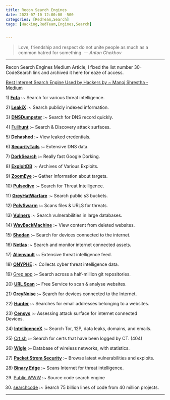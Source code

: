 ```yaml
---
title: Recon Search Engines
date: 2023-07-10 12:00:00 -500
categories: [RedTeam,Search]
tags: [Hacking,RedTeam,Engines,Search]


---
```


> Love, friendship and respect do not unite people as much as a common hatred for something.
> — <cite>Anton Chekhov</cite>

---

Recon Search Engines Medium Article, I fixed the list number 30- CodeSearch link and archived it here for eaze of access.

[Best Internet Search Engine Used by Hackers by ~ Manoj Shrestha - Medium](https://medium.com/@imanojshrestha/best-internet-search-engine-used-by-hackers-bd10f55271a6)

1) [**Fofa**](https://en.fofa.info/) :~ Search for various threat intelligence.

2) [**LeakiX**](https://leakix.net/) :~ Search publicly indexed information.

3) [**DNSDumpster**](https://dnsdumpster.com/) :~ Search for DNS record quickly.

4) [Fullh**unt**](https://fullhunt.io/) :~ Search & Discovery attack surfaces.

5) [**Dehashed**](https://www.dehashed.com/) :~ View leaked credentials.

6) [**SecurityTails**](https://securitytrails.com/) :~ Extensive DNS data.

7) [**DorkSearch**](https://dorksearch.com/) :~ Really fast Google Dorking.

8) [**ExploitDB**](https://www.exploit-db.com/) :~ Archives of Various Exploits.

9) [**ZoomEye**](https://www.zoomeye.org/) :~ Gather Information about targets.

10) [**Pulsedive**](https://pulsedive.com/) :~ Search for Threat Intelligence.

11) [**GreyHatWarfare**](https://grayhatwarfare.com/) :~ Search public s3 buckets.

12) [**PolySwarm**](https://polyswarm.io/) :~ Scans files & URLS for threats.

13) [**Vulners**](https://vulners.com/) :~ Search vulnerabilities in large databases.

14) [**WayBackMachine**](https://archive.org/web/) :~ View content from deleted websites.

15) [**Shodan**](https://www.shodan.io/) :~ Search for devices connected to the internet.

16) [**Netlas**](https://netlas.io/) :~ Search and monitor internet connected assets.

17) [**Alienvault**](https://otx.alienvault.com/) :~ Extensive threat intelligence feed.

18) [**ONYPHE**](https://www.onyphe.io/) :~ Collects cyber threat intelligence data.

19) [Grep.app](https://grep.app/) :~ Search across a half-million git repositories.

20) [**URL Scan**](https://urlscan.io/) :~ Free Service to scan & analyse websites.

21) [**GreyNoise**](https://www.greynoise.io/) :~ Search for devices connected to the Internet.

22) [**Hunter**](https://hunter.io/) :~ Searches for email addresses belonging to a websites.

23) [**Censys**](https://censys.io/) :~ Assessing attack surface for internet connected  
Devices.

24) [**IntelligenceX**](https://intelx.io/) :~ Search Tor, 12P, data leaks, domains, and emails.

25) [Crt.sh](https://crt.sh/) :~ Search for certs that have been logged by CT. (404)

26) [**Wigle**](https://wigle.net/) :~ Database of wireless networks, with statistics.

27) [**Packet Strom Security**](https://packetstormsecurity.com/) :~ Browse latest vulnerabilities and exploits.

28) [**Binary Edge**](https://www.binaryedge.io/) :~ Scans Internet for threat intelligence.

29. [Public WWW](https://publicwww.com/) :~ Source code search engine  

30. [searchcode](https://searchcode.com/) :~ Search 75 billion lines of code from 40 million projects.


---


<script src="https://www.twilik.com/assets/retainable/rss-embed/retainable-rss-embed.js"></script>


